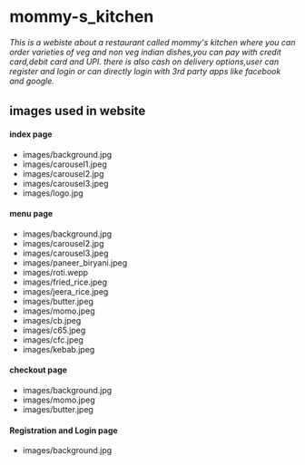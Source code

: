 # mommy-s_kitchen
###### This is a webiste about a restaurant called mommy's kitchen where you can order varieties of veg and non veg indian dishes,you can pay with credit card,debit card and UPI. there is also cash on delivery options,user can register and login or can directly login with 3rd party apps like facebook and google.

## images used in website
#### index page
- images/background.jpg
- images/carousel1.jpeg
- images/carousel2.jpg
- images/carousel3.jpeg
- images/logo.jpg
#### menu page
- images/background.jpg
- images/carousel2.jpg
- images/carousel3.jpeg
- images/paneer_biryani.jpeg
- images/roti.wepp
- images/fried_rice.jpeg
- images/jeera_rice.jpeg
- images/butter.jpeg
- images/momo.jpeg
- images/cb.jpeg
- images/c65.jpeg
- images/cfc.jpeg
- images/kebab.jpeg
#### checkout page
- images/background.jpg
- images/momo.jpeg
- images/butter.jpeg
#### Registration and Login page
- images/background.jpg
